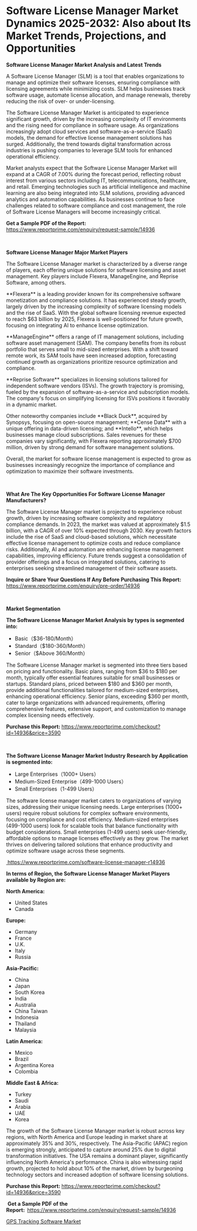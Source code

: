 <p><h1>Software License Manager Market Dynamics 2025-2032: Also about Its Market Trends, Projections, and Opportunities</h1></p><p><strong>Software License Manager Market Analysis and Latest Trends</strong></p>
<p><p>A Software License Manager (SLM) is a tool that enables organizations to manage and optimize their software licenses, ensuring compliance with licensing agreements while minimizing costs. SLM helps businesses track software usage, automate license allocation, and manage renewals, thereby reducing the risk of over- or under-licensing. </p><p>The Software License Manager Market is anticipated to experience significant growth, driven by the increasing complexity of IT environments and the rising need for compliance in software usage. As organizations increasingly adopt cloud services and software-as-a-service (SaaS) models, the demand for effective license management solutions has surged. Additionally, the trend towards digital transformation across industries is pushing companies to leverage SLM tools for enhanced operational efficiency.</p><p>Market analysts expect that the Software License Manager Market will expand at a CAGR of 7.00% during the forecast period, reflecting robust interest from various sectors including IT, telecommunications, healthcare, and retail. Emerging technologies such as artificial intelligence and machine learning are also being integrated into SLM solutions, providing advanced analytics and automation capabilities. As businesses continue to face challenges related to software compliance and cost management, the role of Software License Managers will become increasingly critical.</p></p>
<p><strong>Get a Sample PDF of the Report:&nbsp;</strong> <a href="https://www.reportprime.com/enquiry/request-sample/14936?utm_campaign=2039&utm_medium=2&utm_source=Github&utm_content=ia&utm_term=20032025&utm_id=software-license-manager">https://www.reportprime.com/enquiry/request-sample/14936</a></p>
<p>&nbsp;</p>
<p><strong>Software License Manager Major Market Players</strong></p>
<p><p>The Software License Manager market is characterized by a diverse range of players, each offering unique solutions for software licensing and asset management. Key players include Flexera, ManageEngine, and Reprise Software, among others.</p><p>**Flexera** is a leading provider known for its comprehensive software monetization and compliance solutions. It has experienced steady growth, largely driven by the increasing complexity of software licensing models and the rise of SaaS. With the global software licensing revenue expected to reach $63 billion by 2025, Flexera is well-positioned for future growth, focusing on integrating AI to enhance license optimization.</p><p>**ManageEngine** offers a range of IT management solutions, including software asset management (SAM). The company benefits from its robust portfolio that serves small to mid-sized enterprises. With a shift toward remote work, its SAM tools have seen increased adoption, forecasting continued growth as organizations prioritize resource optimization and compliance.</p><p>**Reprise Software** specializes in licensing solutions tailored for independent software vendors (ISVs). The growth trajectory is promising, fueled by the expansion of software-as-a-service and subscription models. The company's focus on simplifying licensing for ISVs positions it favorably in a dynamic market.</p><p>Other noteworthy companies include **Black Duck**, acquired by Synopsys, focusing on open-source management; **Cense Data** with a unique offering in data-driven licensing; and **Intello**, which helps businesses manage cloud subscriptions. Sales revenues for these companies vary significantly, with Flexera reporting approximately $700 million, driven by strong demand for software management solutions.</p><p>Overall, the market for software license management is expected to grow as businesses increasingly recognize the importance of compliance and optimization to maximize their software investments.</p></p>
<p>&nbsp;</p>
<p><strong>What Are The Key Opportunities For Software License Manager Manufacturers?</strong></p>
<p><p>The Software License Manager market is projected to experience robust growth, driven by increasing software complexity and regulatory compliance demands. In 2023, the market was valued at approximately $1.5 billion, with a CAGR of over 10% expected through 2030. Key growth factors include the rise of SaaS and cloud-based solutions, which necessitate effective license management to optimize costs and reduce compliance risks. Additionally, AI and automation are enhancing license management capabilities, improving efficiency. Future trends suggest a consolidation of provider offerings and a focus on integrated solutions, catering to enterprises seeking streamlined management of their software assets.</p></p>
<p><strong>Inquire or Share Your Questions If Any Before Purchasing This Report:</strong> <a href="https://www.reportprime.com/enquiry/pre-order/14936?utm_campaign=2039&utm_medium=2&utm_source=Github&utm_content=ia&utm_term=20032025&utm_id=software-license-manager">https://www.reportprime.com/enquiry/pre-order/14936</a></p>
<p>&nbsp;</p>
<p><strong>Market Segmentation</strong></p>
<p><strong>The Software License Manager Market Analysis by types is segmented into:</strong></p>
<p><ul><li>Basic（$36-180/Month）</li><li>Standard（$180-360/Month）</li><li>Senior（$Above 360/Month）</li></ul></p>
<p><p>The Software License Manager market is segmented into three tiers based on pricing and functionality. Basic plans, ranging from $36 to $180 per month, typically offer essential features suitable for small businesses or startups. Standard plans, priced between $180 and $360 per month, provide additional functionalities tailored for medium-sized enterprises, enhancing operational efficiency. Senior plans, exceeding $360 per month, cater to large organizations with advanced requirements, offering comprehensive features, extensive support, and customization to manage complex licensing needs effectively.</p></p>
<p><strong>Purchase this Report:&nbsp;</strong><a href="https://www.reportprime.com/checkout?id=14936&price=3590&utm_campaign=2039&utm_medium=2&utm_source=Github&utm_content=ia&utm_term=20032025&utm_id=software-license-manager">https://www.reportprime.com/checkout?id=14936&price=3590</a></p>
<p>&nbsp;</p>
<p><strong>The Software License Manager Market Industry Research by Application is segmented into:</strong></p>
<p><ul><li>Large Enterprises（1000+ Users）</li><li>Medium-Sized Enterprise（499-1000 Users）</li><li>Small Enterprises（1-499 Users）</li></ul></p>
<p><p>The software license manager market caters to organizations of varying sizes, addressing their unique licensing needs. Large enterprises (1000+ users) require robust solutions for complex software environments, focusing on compliance and cost efficiency. Medium-sized enterprises (499-1000 users) look for scalable tools that balance functionality with budget considerations. Small enterprises (1-499 users) seek user-friendly, affordable options to manage licenses effectively as they grow. The market thrives on delivering tailored solutions that enhance productivity and optimize software usage across these segments.</p></p>
<p><a href="https://www.reportprime.com/software-license-manager-r14936?utm_campaign=2039&utm_medium=2&utm_source=Github&utm_content=ia&utm_term=20032025&utm_id=software-license-manager">&nbsp;https://www.reportprime.com/software-license-manager-r14936</a></p>
<p><strong>In terms of Region, the Software License Manager Market Players available by Region are:</strong></p>
<p>
    <p> <strong> North America: </strong>
        <ul>
            <li>United States</li>
            <li>Canada</li>
        </ul>
        </p> 
    <p> <strong> Europe: </strong>
        <ul>
            <li>Germany</li>
            <li>France</li>
            <li>U.K.</li>
            <li>Italy</li>
            <li>Russia</li>
        </ul>
        </p> 
    <p> <strong> Asia-Pacific: </strong>
        <ul>
            <li>China</li>
            <li>Japan</li>
            <li>South Korea</li>
            <li>India</li>
            <li>Australia</li>
            <li>China Taiwan</li>
            <li>Indonesia</li>
            <li>Thailand</li>
            <li>Malaysia</li>
        </ul>
        </p> 
    <p> <strong> Latin America: </strong>
        <ul>
            <li>Mexico</li>
            <li>Brazil</li>
            <li>Argentina Korea</li>
            <li>Colombia</li>
        </ul>
        </p> 
    <p> <strong> Middle East & Africa: </strong>
        <ul>
            <li>Turkey</li>
            <li>Saudi</li>
            <li>Arabia</li>
            <li>UAE</li>
            <li>Korea</li>
        </ul>
    </p>
    </p>
<p><p>The growth of the Software License Manager market is robust across key regions, with North America and Europe leading in market share at approximately 35% and 30%, respectively. The Asia-Pacific (APAC) region is emerging strongly, anticipated to capture around 25% due to digital transformation initiatives. The USA remains a dominant player, significantly influencing North America's performance. China is also witnessing rapid growth, projected to hold about 10% of the market, driven by burgeoning technology sectors and increased adoption of software licensing solutions.</p></p>
<p><strong>Purchase this Report: </strong><a href="https://www.reportprime.com/checkout?id=14936&price=3590&utm_campaign=2039&utm_medium=2&utm_source=Github&utm_content=ia&utm_term=20032025&utm_id=software-license-manager">https://www.reportprime.com/checkout?id=14936&price=3590</a></p>
<p>&nbsp;<strong>Get a Sample PDF of the Report:&nbsp;&nbsp;</strong><a href="https://www.reportprime.com/enquiry/request-sample/14936?utm_campaign=2039&utm_medium=2&utm_source=Github&utm_content=ia&utm_term=20032025&utm_id=software-license-manager">https://www.reportprime.com/enquiry/request-sample/14936</a></p>
<p><strong></strong></p>
<p><p><a href="https://github.com/bozzoquishmd/Market-Research-Report-List-1/blob/main/gps-tracking-software-market.md?utm_campaign=2039&utm_medium=2&utm_source=Github&utm_content=ia&utm_term=20032025&utm_id=software-license-manager">GPS Tracking Software Market</a></p></p>